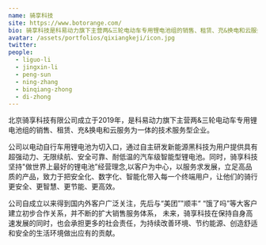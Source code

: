 ```yaml
---
name: 骑享科技
site: https://www.botorange.com/
bio: 骑享科技是科易动力旗下主营两&三轮电动车专用锂电池组的销售、租赁、充&换电和云服务为一体的技术服务型企业。
avatar: /assets/portfolios/qixiangkeji/icon.jpg
twitter: 
people:
  - liguo-li
  - jingxin-li
  - peng-sun
  - ning-zhang
  - binqiang-zhong
  - di-zhong
---
```


北京骑享科技有限公司成立于2019年，是科易动力旗下主营两&三轮电动车专用锂电池组的销售、租赁、充&换电和云服务为一体的技术服务型企业。

公司以电动自行车用锂电池为切入口，通过自主研发新能源黑科技为用户提供具有超强动力、无限续航、安全可靠、耐低温的汽车级智能型锂电池。同时，骑享科技坚持"做世界上最好的锂电池”经营理念,以客户为中心，以服务求发展，立足高品质的产品，致力于把安全化、数字化、智能化带入每一个终端用户，让他们的骑行更安全、更智慧、更节能、更高效。

公司自成立以来得到国内外客户广泛关注，先后与“美团”"顺丰“ “饿了吗”等大客户建立初步合作关系，并不断的扩大销售服务体系，
未来，骑享科技在保持自身高速发展的同时，也会承担更多的社会责任，为持续改善环境、节约能源、创造舒适和安全的生活环境做出应有的贡献。
